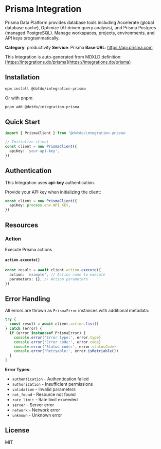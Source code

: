 # Prisma Integration

Prisma Data Platform provides database tools including Accelerate (global database cache), Optimize (AI-driven query analysis), and Prisma Postgres (managed PostgreSQL). Manage workspaces, projects, environments, and API keys programmatically.

**Category**: productivity
**Service**: Prisma
**Base URL**: https://api.prisma.com

This Integration is auto-generated from MDXLD definition: [https://integrations.do/prisma](https://integrations.do/prisma)

## Installation

```bash
npm install @dotdo/integration-prisma
```

Or with pnpm:

```bash
pnpm add @dotdo/integration-prisma
```

## Quick Start

```typescript
import { PrismaClient } from '@dotdo/integration-prisma'

// Initialize client
const client = new PrismaClient({
  apiKey: 'your-api-key',
})
```

## Authentication

This Integration uses **api-key** authentication.

Provide your API key when initializing the client:

```typescript
const client = new PrismaClient({
  apiKey: process.env.API_KEY,
})
```

## Resources

### Action

Execute Prisma actions

#### `action.execute()`

```typescript
const result = await client.action.execute({
  action: 'example', // Action name to execute
  parameters: {}, // Action parameters
})
```

## Error Handling

All errors are thrown as `PrismaError` instances with additional metadata:

```typescript
try {
  const result = await client.action.list()
} catch (error) {
  if (error instanceof PrismaError) {
    console.error('Error type:', error.type)
    console.error('Error code:', error.code)
    console.error('Status code:', error.statusCode)
    console.error('Retryable:', error.isRetriable())
  }
}
```

**Error Types:**

- `authentication` - Authentication failed
- `authorization` - Insufficient permissions
- `validation` - Invalid parameters
- `not_found` - Resource not found
- `rate_limit` - Rate limit exceeded
- `server` - Server error
- `network` - Network error
- `unknown` - Unknown error

## License

MIT
